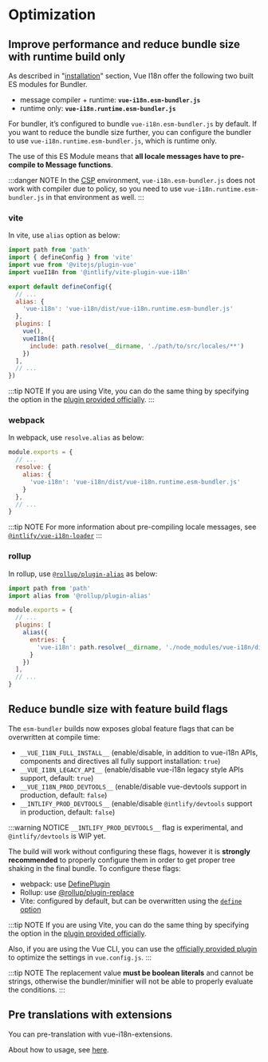 # Optimization


## Improve performance and reduce bundle size with runtime build only

As described in "[installation](../../installation##from-cdn-or-without-a-bundler)" section, Vue I18n offer the following two built ES modules for Bundler.

- message compiler + runtime: **`vue-i18n.esm-bundler.js`**
- runtime only: **`vue-i18n.runtime.esm-bundler.js`**

For bundler, it’s configured to bundle `vue-i18n.esm-bundler.js` by default. If you want to reduce the bundle size further, you can configure the bundler to use `vue-i18n.runtime.esm-bundler.js`, which is runtime only.

The use of this ES Module means that **all locale messages have to pre-compile to Message functions**.

:::danger NOTE
In the [CSP](https://developer.mozilla.org/en-US/docs/Web/HTTP/CSP) environment, `vue-i18n.esm-bundler.js` does not work with compiler due to policy, so you need to use `vue-i18n.runtime.esm-bundler.js` in that environment as well.
:::

### vite

In vite, use `alias` option as below:

```js
import path from 'path'
import { defineConfig } from 'vite'
import vue from '@vitejs/plugin-vue'
import vueI18n from '@intlify/vite-plugin-vue-i18n'

export default defineConfig({
  // ...
  alias: {
    'vue-i18n': 'vue-i18n/dist/vue-i18n.runtime.esm-bundler.js'
  },
  plugins: [
    vue(),
    vueI18n({
      include: path.resolve(__dirname, './path/to/src/locales/**')
    })
  ],
  // ...
})
```

:::tip NOTE
If you are using Vite, you can do the same thing by specifying the option in the [plugin provided officially](https://github.com/intlify/vite-plugin-vue-i18n).
:::

### webpack

In webpack, use `resolve.alias` as below:

```js
module.exports = {
  // ...
  resolve: {
    alias: {
      'vue-i18n': 'vue-i18n/dist/vue-i18n.runtime.esm-bundler.js'
    }
  },
  // ...
}
```

:::tip NOTE
For more information about pre-compiling locale messages, see [`@intlify/vue-i18n-loader`](https://github.com/intlify/vue-i18n-loader)
:::

### rollup

In rollup, use [`@rollup/plugin-alias`](https://github.com/rollup/plugins/tree/master/packages/alias) as below:

```js
import path from 'path'
import alias from '@rollup/plugin-alias'

module.exports = {
  // ...
  plugins: [
    alias({
      entries: {
        'vue-i18n': path.resolve(__dirname, './node_modules/vue-i18n/dist/vue-i18n.runtime.esm-bundler.js')
      }
    })
  ],
  // ...
}
```


## Reduce bundle size with feature build flags

The `esm-bundler` builds now exposes global feature flags that can be overwritten at compile time:

- `__VUE_I18N_FULL_INSTALL__` (enable/disable, in addition to vue-i18n APIs, components and directives all fully support installation: `true`)
- `__VUE_I18N_LEGACY_API__` (enable/disable vue-i18n legacy style APIs support, default: `true`)
- `__VUE_I18N_PROD_DEVTOOLS__` (enable/disable vue-devtools support in production, default: `false`)
- `__INTLIFY_PROD_DEVTOOLS__` (enable/disable `@intlify/devtools` support in production, default: `false`)

:::warning NOTICE
`__INTLIFY_PROD_DEVTOOLS__` flag is experimental, and `@intlify/devtools` is WIP yet.

The build will work without configuring these flags, however it is **strongly recommended** to properly configure them in order to get proper tree shaking in the final bundle. To configure these flags:

- webpack: use [DefinePlugin](https://webpack.js.org/plugins/define-plugin/)
- Rollup: use [@rollup/plugin-replace](https://github.com/rollup/plugins/tree/master/packages/replace)
- Vite: configured by default, but can be overwritten using the [`define` option](https://github.com/vitejs/vite/blob/a4133c073e640b17276b2de6e91a6857bdf382e1/src/node/config.ts#L72-L76)

:::tip NOTE
If you are using Vite, you can do the same thing by specifying the option in the [plugin provided officially](https://github.com/intlify/vite-plugin-vue-i18n).

Also, if you are using the Vue CLI, you can use the [officially provided plugin](https://github.com/intlify/vue-cli-plugin-i18n) to optimize the settings in `vue.config.js`.
:::

:::tip NOTE
The replacement value **must be boolean literals** and cannot be strings, otherwise the bundler/minifier will not be able to properly evaluate the conditions.
:::

## Pre translations with extensions

You can pre-translation with vue-i18n-extensions.

About how to usage, see [here](https://github.com/intlify/vue-i18n-extensions).
